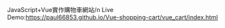 JavaScript+Vue實作購物車網站/n
Live Demo:https://paul66853.github.io/Vue-shopping-cart/vue_cart/index.html
